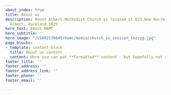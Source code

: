 ```yaml
---
about_index: true
title: About us
description: Mount Albert Methodist Church is located at 831 New North Road, Mount
  Albert, Auckland 1025
hero_text: About MAMC
hero_subtitle: ''
hero_image: "/v1602139845/mamc/media/church_in_session_tkzcyg.jpg"
page_blocks:
- template: content-block
  title: About us content
  content: Here you can put **formatted** content - but hopefully not images
footer_title: ''
footer_address: ''
footer_address_link: ''
footer_phone: ''
footer_email: ''

---
```

